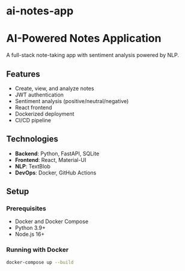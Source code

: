 # ai-notes-app

# AI-Powered Notes Application

A full-stack note-taking app with sentiment analysis powered by NLP.

## Features

- Create, view, and analyze notes
- JWT authentication
- Sentiment analysis (positive/neutral/negative)
- React frontend
- Dockerized deployment
- CI/CD pipeline

## Technologies

- **Backend**: Python, FastAPI, SQLite
- **Frontend**: React, Material-UI
- **NLP**: TextBlob
- **DevOps**: Docker, GitHub Actions

## Setup

### Prerequisites

- Docker and Docker Compose
- Python 3.9+
- Node.js 16+

### Running with Docker

```bash
docker-compose up --build